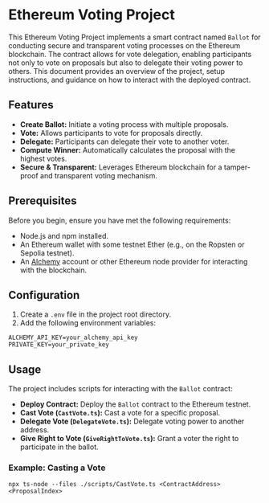 # Ethereum Voting Project

This Ethereum Voting Project implements a smart contract named `Ballot` for conducting secure and transparent voting processes on the Ethereum blockchain. The contract allows for vote delegation, enabling participants not only to vote on proposals but also to delegate their voting power to others. This document provides an overview of the project, setup instructions, and guidance on how to interact with the deployed contract.

## Features

- **Create Ballot:** Initiate a voting process with multiple proposals.
- **Vote:** Allows participants to vote for proposals directly.
- **Delegate:** Participants can delegate their vote to another voter.
- **Compute Winner:** Automatically calculates the proposal with the highest votes.
- **Secure & Transparent:** Leverages Ethereum blockchain for a tamper-proof and transparent voting mechanism.

## Prerequisites

Before you begin, ensure you have met the following requirements:

- Node.js and npm installed.
- An Ethereum wallet with some testnet Ether (e.g., on the Ropsten or Sepolia testnet).
- An [Alchemy](https://alchemy.com/) account or other Ethereum node provider for interacting with the blockchain.


## Configuration

1. Create a `.env` file in the project root directory.
2. Add the following environment variables:

```
ALCHEMY_API_KEY=your_alchemy_api_key
PRIVATE_KEY=your_private_key
```


## Usage

The project includes scripts for interacting with the `Ballot` contract:

- **Deploy Contract:** Deploy the `Ballot` contract to the Ethereum testnet.
- **Cast Vote (`CastVote.ts`):** Cast a vote for a specific proposal.
- **Delegate Vote (`DelegateVote.ts`):** Delegate voting power to another address.
- **Give Right to Vote (`GiveRightToVote.ts`):** Grant a voter the right to participate in the ballot.

### Example: Casting a Vote

```
npx ts-node --files ./scripts/CastVote.ts <ContractAddress> <ProposalIndex>
```

